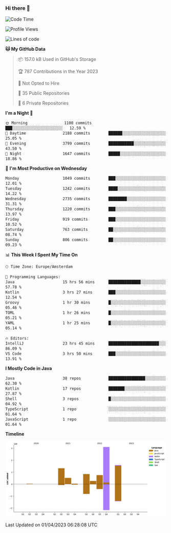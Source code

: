 ### Hi there 👋


<!--START_SECTION:waka-->
![Code Time](http://img.shields.io/badge/Code%20Time-3%2C129%20hrs%2028%20mins-blue)

![Profile Views](http://img.shields.io/badge/Profile%20Views-0-blue)

![Lines of code](https://img.shields.io/badge/From%20Hello%20World%20I%27ve%20Written-8.5%20million%20lines%20of%20code-blue)

**🐱 My GitHub Data** 

> 📦 157.0 kB Used in GitHub's Storage 
 > 
> 🏆 787 Contributions in the Year 2023
 > 
> 🚫 Not Opted to Hire
 > 
> 📜 35 Public Repositories 
 > 
> 🔑 6 Private Repositories 
 > 
**I'm a Night 🦉** 

```text
🌞 Morning                1100 commits        ███░░░░░░░░░░░░░░░░░░░░░░   12.59 % 
🌆 Daytime                2188 commits        ██████░░░░░░░░░░░░░░░░░░░   25.05 % 
🌃 Evening                3799 commits        ███████████░░░░░░░░░░░░░░   43.50 % 
🌙 Night                  1647 commits        █████░░░░░░░░░░░░░░░░░░░░   18.86 % 
```
📅 **I'm Most Productive on Wednesday** 

```text
Monday                   1049 commits        ███░░░░░░░░░░░░░░░░░░░░░░   12.01 % 
Tuesday                  1242 commits        ████░░░░░░░░░░░░░░░░░░░░░   14.22 % 
Wednesday                2735 commits        ████████░░░░░░░░░░░░░░░░░   31.31 % 
Thursday                 1220 commits        ███░░░░░░░░░░░░░░░░░░░░░░   13.97 % 
Friday                   919 commits         ███░░░░░░░░░░░░░░░░░░░░░░   10.52 % 
Saturday                 763 commits         ██░░░░░░░░░░░░░░░░░░░░░░░   08.74 % 
Sunday                   806 commits         ██░░░░░░░░░░░░░░░░░░░░░░░   09.23 % 
```


📊 **This Week I Spent My Time On** 

```text
🕑︎ Time Zone: Europe/Amsterdam

💬 Programming Languages: 
Java                     15 hrs 56 mins      ██████████████░░░░░░░░░░░   57.78 % 
Kotlin                   3 hrs 27 mins       ███░░░░░░░░░░░░░░░░░░░░░░   12.54 % 
Groovy                   1 hr 30 mins        █░░░░░░░░░░░░░░░░░░░░░░░░   05.46 % 
TOML                     1 hr 26 mins        █░░░░░░░░░░░░░░░░░░░░░░░░   05.21 % 
YAML                     1 hr 25 mins        █░░░░░░░░░░░░░░░░░░░░░░░░   05.14 % 

🔥 Editors: 
IntelliJ                 23 hrs 45 mins      ██████████████████████░░░   86.09 % 
VS Code                  3 hrs 50 mins       ███░░░░░░░░░░░░░░░░░░░░░░   13.91 % 
```

**I Mostly Code in Java** 

```text
Java                     38 repos            ████████████████░░░░░░░░░   62.30 % 
Kotlin                   17 repos            ███████░░░░░░░░░░░░░░░░░░   27.87 % 
Shell                    3 repos             █░░░░░░░░░░░░░░░░░░░░░░░░   04.92 % 
TypeScript               1 repo              ░░░░░░░░░░░░░░░░░░░░░░░░░   01.64 % 
JavaScript               1 repo              ░░░░░░░░░░░░░░░░░░░░░░░░░   01.64 % 
```



**Timeline**

![Lines of Code chart](https://raw.githubusercontent.com/powercasgamer/powercasgamer/master/assets/bar_graph.png)


 Last Updated on 01/04/2023 06:28:08 UTC
<!--END_SECTION:waka-->
